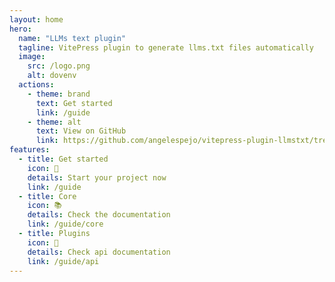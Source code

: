 ```yaml
---
layout: home
hero:
  name: "LLMs text plugin"
  tagline: VitePress plugin to generate llms.txt files automatically
  image:
    src: /logo.png
    alt: dovenv
  actions:
    - theme: brand
      text: Get started
      link: /guide
    - theme: alt
      text: View on GitHub
      link: https://github.com/angelespejo/vitepress-plugin-llmstxt/tree/main/examples
features:
  - title: Get started
    icon: 🏁
    details: Start your project now
    link: /guide
  - title: Core
    icon: 📚
    details: Check the documentation
    link: /guide/core
  - title: Plugins
    icon: 🔌
    details: Check api documentation
    link: /guide/api
---
```

